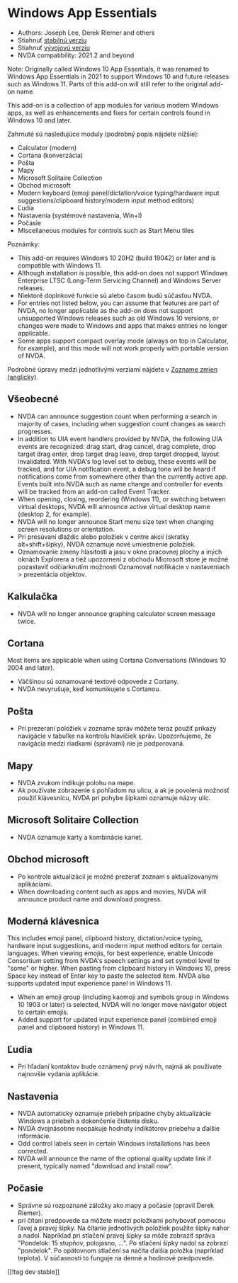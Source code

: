 # Windows App Essentials #

* Authors: Joseph Lee, Derek Riemer and others
* Stiahnuť [stabilnú verziu][1]
* Stiahnuť [vývojovú verziu][2]
* NVDA compatibility: 2021.2 and beyond

Note: Originally called Windows 10 App Essentials, it was renamed to Windows
App Essentials in 2021 to support Windows 10 and future releases such as
Windows 11. Parts of this add-on will still refer to the original add-on
name.

This add-on is a collection of app modules for various modern Windows apps,
as well as enhancements and fixes for certain controls found in Windows 10
and later.

Zahrnuté sú nasledujúce moduly (podrobný popis nájdete nižšie):

* Calculator (modern)
* Cortana (konverzácia)
* Pošta
* Mapy
* Microsoft Solitaire Collection
* Obchod microsoft
* Modern keyboard (emoji panel/dictation/voice typing/hardware input
  suggestions/clipboard history/modern input method editors)
* Ľudia
* Nastavenia (systémové nastavenia, Win+I)
* Počasie
* Miscellaneous modules for controls such as Start Menu tiles

Poznámky:

* This add-on requires Windows 10 20H2 (build 19042) or later and is
  compatible with Windows 11.
* Although installation is possible, this add-on does not support Windows
  Enterprise LTSC (Long-Term Servicing Channel) and Windows Server releases.
* Niektoré doplnkové funkcie sú alebo časom budú súčasťou NVDA.
* For entries not listed below, you can assume that features are part of
  NVDA, no longer applicable as the add-on does not support unsupported
  Windows releases such as old Windows 10 versions, or changes were made to
  Windows and apps that makes entries no longer applicable.
* Some apps support compact overlay mode (always on top in Calculator, for
  example), and this mode will not work properly with portable version of
  NVDA.

Podrobné úpravy medzi jednotlivými verziami nájdete v [Zozname zmien
(anglicky)][3].

## Všeobecné

* NVDA can announce suggestion count when performing a search in majority of
  cases, including when suggestion count changes as search progresses.
* In addition to UIA event handlers provided by NVDA, the following UIA
  events are recognized: drag start, drag cancel, drag complete, drop target
  drag enter, drop target drag leave, drop target dropped, layout
  invalidated. With NVDA's log level set to debug, these events will be
  tracked, and for UIA notification event, a debug tone will be heard if
  notifications come from somewhere other than the currently active
  app. Events built into NVDA such as name change and controller for events
  will be tracked from an add-on called Event Tracker.
* When opening, closing, reordering (Windows 11), or switching between
  virtual desktops, NVDA will announce active virtual desktop name (desktop
  2, for example).
* NVDA will no longer announce Start menu size text when changing screen
  resolutions or orientation.
* Pri presúvaní dlaždíc alebo položiek v centre akcií (skratky
  alt+shift+šípky), NVDA oznamuje nové umiestnenie položiek.
* Oznamovanie zmeny hlasitosti a jasu v okne pracovnej plochy a iných oknách
  Explorera a tiež upozornení z obchodu Microsoft store je možné pozastaviť
  odčiarknutím možnosti Oznamovať notifikácie v nastaveniach > prezentácia
  objektov.

## Kalkulačka

* NVDA will no longer announce graphing calculator screen message twice.

## Cortana

Most items are applicable when using Cortana Conversations (Windows 10 2004
and later).

* Väčšinou sú oznamované textové odpovede z Cortany.
* NVDA nevyrušuje, keď komunikujete s Cortanou.

## Pošta

* Pri prezeraní položiek v zozname správ môžete teraz použiť príkazy
  navigácie v tabuľke na kontrolu hlavičiek správ. Upozorňujeme, že
  navigácia medzi riadkami (správami) nie je podporovaná.

## Mapy

* NVDA zvukom indikuje polohu na mape.
* Ak používate zobrazenie s pohľadom na ulicu, a ak je povolená možnosť
  použiť klávesnicu, NVDA pri pohybe šípkami oznamuje názvy ulíc.

## Microsoft Solitaire Collection

* NVDA oznamuje karty a kombinácie kariet.

## Obchod microsoft

* Po kontrole aktualizácií je možné prezerať zoznam s aktualizovanými
  aplikáciami.
* When downloading content such as apps and movies, NVDA will announce
  product name and download progress.

## Moderná klávesnica

This includes emoji panel, clipboard history, dictation/voice typing,
hardware input suggestions, and modern input method editors for certain
languages. When viewing emojis, for best experience, enable Unicode
Consortium setting from NVDA's speech settings and set symbol level to
"some" or higher. When pasting from clipboard history in Windows 10, press
Space key instead of Enter key to paste the selected item. NVDA also
supports updated input experience panel in Windows 11.

* When an emoji group (including kaomoji and symbols group in Windows 10
  1903 or later) is selected, NVDA will no longer move navigator object to
  certain emojis.
* Added support for updated input experience panel (combined emoji panel and
  clipboard history) in Windows 11.

## Ľudia

* Pri hľadaní kontaktov bude oznámený prvý návrh, najmä ak používate
  najnovšie vydania aplikácie.

## Nastavenia

* NVDA automaticky oznamuje priebeh prípadne chyby aktualizácie Windows a
  priebeh a dokončenie čistenia disku.
* NVDA dvojnásobne neopakuje hodnoty indikátorov priebehu a ďalšie
  informácie.
* Odd control labels seen in certain Windows installations has been
  corrected.
* NVDA will announce the name of the optional quality update link if
  present, typically named "download and install now".

## Počasie

* Správne sú rozpoznané záložky ako mapy a počasie (opravil Derek Riemer).
* pri čítaní predpovede sa môžete medzi položkami pohybovať pomocou ľavej a
  pravej šípky. Na čítanie jednotlivých položiek použite šípky nahor a
  nadol. Napríklad pri stlačení pravej šípky sa môže zobraziť správa
  "Pondelok: 15 stupňov, polojasno, ...". Po stlačení šípky nadol sa zobrazí
  "pondelok". Po opätovnom stlačení sa načíta ďalšia položka (napríklad
  teplota). V súčasnosti to funguje na denné a hodinové predpovede.

[[!tag dev stable]]

[1]: https://addons.nvda-project.org/files/get.php?file=w10

[2]: https://addons.nvda-project.org/files/get.php?file=w10-dev

[3]: https://github.com/josephsl/wintenapps/wiki/w10changelog
